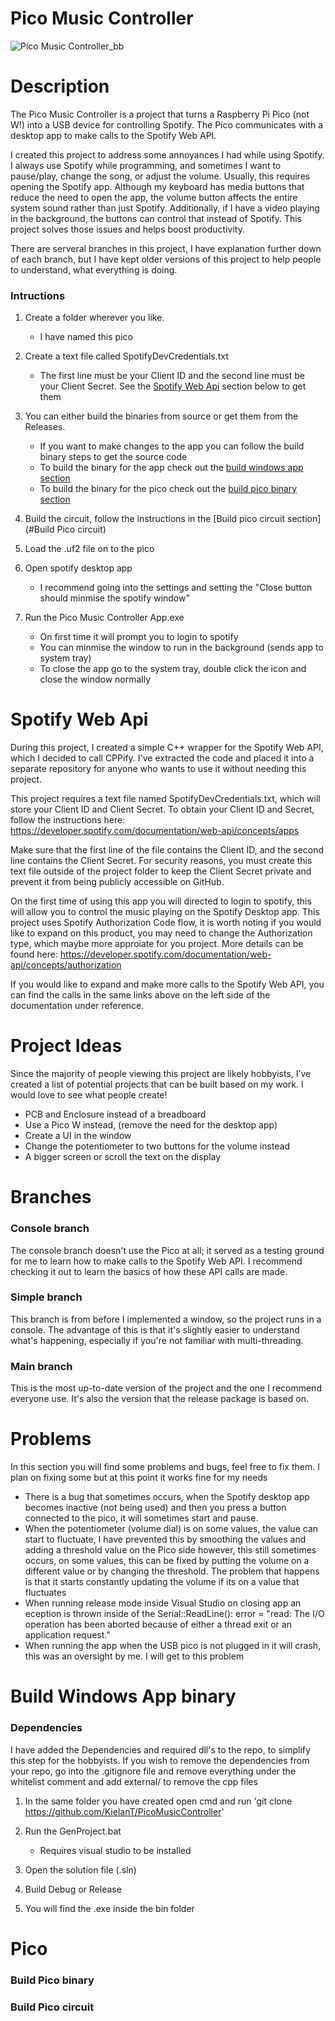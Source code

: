 # Pico Music Controller
![Pico Music Controller_bb](https://github.com/user-attachments/assets/9473e9f8-b7a4-4278-88f7-908a6b42bd45)


# Description
The Pico Music Controller is a project that turns a Raspberry Pi Pico (not W!) into a USB device for controlling Spotify. The Pico communicates with a desktop app to make calls to the Spotify Web API.

I created this project to address some annoyances I had while using Spotify. I always use Spotify while programming, and sometimes I want to pause/play, change the song, or adjust the volume. Usually, this requires opening the Spotify app. Although my keyboard has media buttons that reduce the need to open the app, the volume button affects the entire system sound rather than just Spotify. Additionally, if I have a video playing in the background, the buttons can control that instead of Spotify. This project solves those issues and helps boost productivity.

There are serveral branches in this project, I have explanation further down of each branch, but I have kept older versions of this project to help people to understand, what everything is doing.

### Intructions
1. Create a folder wherever you like.
    - I have named this pico 

2. Create a text file called SpotifyDevCredentials.txt
    - The first line must be your Client ID and the second line must be your Client Secret. See the [Spotify Web Api](#Spotify-Web-Api) section below to get them

3. You can either build the binaries from source or get them from the Releases.
    - If you want to make changes to the app you can follow the build binary steps to get the source code
    - To build the binary for the app check out the [build windows app section](#Build-Windows-App-binary)
    - To build the binary for the pico check out the [build pico binary section](#Build-Pico-binary)

4. Build the circuit, follow the instructions in the [Build pico circuit section](#Build Pico circuit)

5. Load the .uf2 file on to the pico

6. Open spotify desktop app
    - I recommend going into the settings and setting the "Close button should minmise the spotify window"

7. Run the Pico Music Controller App.exe 
    - On first time it will prompt you to login to spotify
    - You can minmise the window to run in the background (sends app to system tray)
    - To close the app go to the system tray, double click the icon and close the window normally

# Spotify Web Api
During this project, I created a simple C++ wrapper for the Spotify Web API, which I decided to call CPPify. I've extracted the code and placed it into a separate repository for anyone who wants to use it without needing this project.

This project requires a text file named SpotifyDevCredentials.txt, which will store your Client ID and Client Secret. To obtain your Client ID and Secret, follow the instructions here: https://developer.spotify.com/documentation/web-api/concepts/apps

Make sure that the first line of the file contains the Client ID, and the second line contains the Client Secret. For security reasons, you must create this text file outside of the project folder to keep the Client Secret private and prevent it from being publicly accessible on GitHub.

On the first time of using this app you will directed to login to spotify, this will allow you to control the music playing on the Spotify Desktop app. This project uses Spotify Authorization Code flow, it is worth noting if you would like to expand on this product, you may need to change the Authorization type, which maybe more approiate for you project. More details can be found here: https://developer.spotify.com/documentation/web-api/concepts/authorization

If you would like to expand and make more calls to the Spotify Web API, you can find the calls in the same links above on the left side of the documentation under reference. 

# Project Ideas 
Since the majority of people viewing this project are likely hobbyists, I’ve created a list of potential projects that can be built based on my work. I would love to see what people create!

- PCB and Enclosure instead of a breadboard
- Use a Pico W instead, (remove the need for the desktop app)
- Create a UI in the window 
- Change the potentiometer to two buttons for the volume instead
- A bigger screen or scroll the text on the display

# Branches

### Console branch
The console branch doesn't use the Pico at all; it served as a testing ground for me to learn how to make calls to the Spotify Web API. I recommend checking it out to learn the basics of how these API calls are made.

### Simple branch
This branch is from before I implemented a window, so the project runs in a console. The advantage of this is that it's slightly easier to understand what's happening, especially if you're not familiar with multi-threading.

### Main branch
This is the most up-to-date version of the project and the one I recommend everyone use. It's also the version that the release package is based on.

# Problems
In this section you will find some problems and bugs, feel free to fix them. I plan on fixing some but at this point it works fine for my needs

- There is a bug that sometimes occurs, when the Spotify desktop app becomes inactive (not being used) and then you press a button connected to the pico, it will sometimes start and pause.
- When the potentiometer (volume dial) is on some values, the value can start to fluctuate, I have prevented this by smoothing the values and adding a threshold value on the Pico side however, this still sometimes occurs, on some values, this can be fixed by putting the volume on a different value or by changing the threshold. The problem that happens is that it starts constantly updating the volume if its on a value that fluctuates
- When running release mode inside Visual Studio on closing app an eception is thrown inside of the  Serial::ReadLine(): error = "read: The I/O operation has been aborted because of either a thread exit or an application request."
- When running the app when the USB pico is not plugged in it will crash, this was an oversight by me. I will get to this problem


# Build Windows App binary 

### Dependencies 
I have added the Dependencies and required dll's to the repo, to simplify this step for the hobbyists. 
If you wish to remove the dependencies from your repo, go into the .gitignore file and remove everything under the whitelist comment and add external/ to remove the cpp files

1. In the same folder you have created open cmd and run 'git clone https://github.com/KielanT/PicoMusicController'

2. Run the GenProject.bat
    - Requires visual studio to be installed

3. Open the solution file (.sln)

4. Build Debug or Release

5. You will find the .exe inside the bin folder

# Pico

### Build Pico binary


### Build Pico circuit




